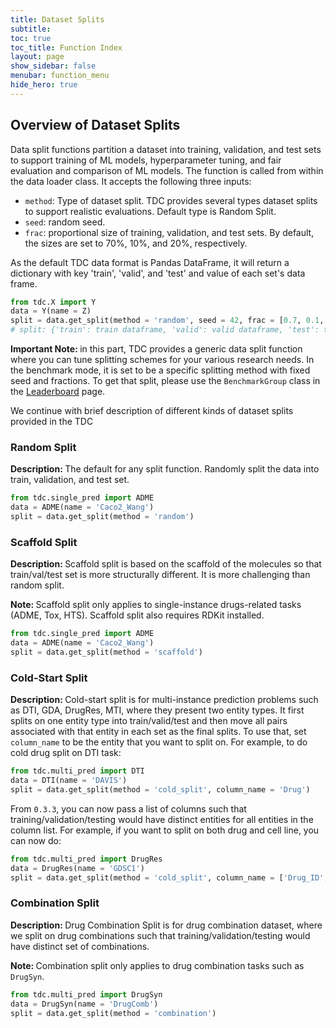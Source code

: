 ```yaml
---
title: Dataset Splits
subtitle: 
toc: true
toc_title: Function Index
layout: page
show_sidebar: false
menubar: function_menu
hide_hero: true
---
```


## Overview of Dataset Splits

<p class='is-size-6'> Data split functions partition a dataset into training, validation, and test sets to support training of ML models, hyperparameter tuning, and fair evaluation and comparison of ML models. The function is called from within the data loader class. It accepts the following three inputs: </p>

<ul>
	<li><code>method</code>: Type of dataset split. TDC provides several types dataset splits to support realistic evaluations. Default type is Random Split. </li>
	<li><code>seed</code>: random seed. </li>
	<li><code>frac</code>: proportional size of training, validation, and test sets. By default, the sizes are set to 70%, 10%, and 20%, respectively.</li>
</ul>
<p class='is-size-6'> 
As the default TDC data format is Pandas DataFrame, it will return a dictionary with key 'train', 'valid', and 'test' and value of each set's data frame. 
</p>

```python
from tdc.X import Y
data = Y(name = Z)
split = data.get_split(method = 'random', seed = 42, frac = [0.7, 0.1, 0.2])
# split: {'train': train dataframe, 'valid': valid dataframe, 'test': test dataframe}
```

<p class='is-size-6'> 
<strong> Important Note: </strong> in this part, TDC provides a generic data split function where you can tune splitting schemes for your various research needs. In the benchmark mode, it is set to be a specific splitting method with fixed seed and fractions. To get that split, please use the <code>BenchmarkGroup</code> class in the <a href="/benchmark/overview">Leaderboard</a> page.
</p>

<p class='is-size-6'> 
We continue with brief description of different kinds of dataset splits provided in the TDC 
</p>

### Random Split

<p class='is-size-6'>  <strong> Description: </strong> The default for any split function. Randomly split the data into train, validation, and test set. </p>

```python
from tdc.single_pred import ADME
data = ADME(name = 'Caco2_Wang')
split = data.get_split(method = 'random')
```

### Scaffold Split

<p class='is-size-6'>  <strong> Description: </strong> Scaffold split is based on the scaffold of the molecules so that train/val/test set is more structurally different. It is more challenging than random split. </p>

<p class='is-size-6'>  <strong> Note: </strong> Scaffold split only applies to single-instance drugs-related tasks (ADME, Tox, HTS). Scaffold split also requires RDKit installed. </p>

```python
from tdc.single_pred import ADME
data = ADME(name = 'Caco2_Wang')
split = data.get_split(method = 'scaffold')
```

### Cold-Start Split
<p class='is-size-6'>  <strong> Description: </strong> Cold-start split is for multi-instance prediction problems such as DTI, GDA, DrugRes, MTI, where they present two entity types. It first splits on one entity type into train/valid/test and then move all pairs associated with that entity in each set as the final splits. To use that, set <code>column_name</code> to be the entity that you want to split on. For example, to do cold drug split on DTI task: </p>

```python
from tdc.multi_pred import DTI
data = DTI(name = 'DAVIS')
split = data.get_split(method = 'cold_split', column_name = 'Drug')
```

<p class='is-size-6'> From <code>0.3.3</code>, you can now pass a list of columns such that training/validation/testing would have distinct entities for all entities in the column list. For example, if you want to split on both drug and cell line, you can now do: </p>

```python
from tdc.multi_pred import DrugRes
data = DrugRes(name = 'GDSC1')
split = data.get_split(method = 'cold_split', column_name = ['Drug_ID', 'Cell Line_ID'])
```

### Combination Split

<p class='is-size-6'>  <strong> Description: </strong> Drug Combination Split is for drug combination dataset, where we split on drug combinations such that training/validation/testing would have distinct set of combinations. </p>

<p class='is-size-6'>  <strong> Note: </strong> Combination split only applies to drug combination tasks such as <code>DrugSyn</code>. </p>

```python
from tdc.multi_pred import DrugSyn
data = DrugSyn(name = 'DrugComb')
split = data.get_split(method = 'combination')
```